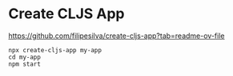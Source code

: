 # Create CLJS App #

<https://github.com/filipesilva/create-cljs-app?tab=readme-ov-file>

``` shell
npx create-cljs-app my-app
cd my-app
npm start
```

